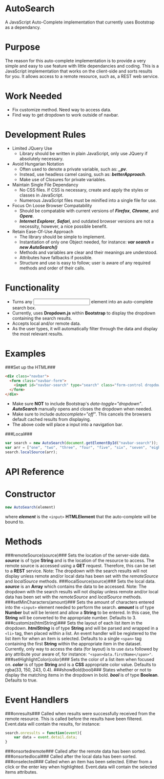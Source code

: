 AutoSearch
==========

A JavaScript Auto-Complete implementation that currently uses Bootstrap as a dependancy. 

Purpose
==========

The reason for this auto-complete implementation is to provide a very simple and easy to use feature with little dependancies and coding. This is a JavaScript implementation that works on the client-side and sorts results for you. It allows access to a remote resource, such as, a REST web service.  

Work Needed
==========

* Fix customize method. Need way to access data. 
* Find way to get dropdown to work outside of navbar.

Development Rules
==========

* Limited JQuery Use
  * Library should be written in plain JavaScript, only use JQuery if absolutely necessary.
* Avoid Hungarian Notation
  * Often used to denote a private variable, such as: ***_pv***.
  * Instead, use headless camel casing, such as: ***betterApproach***. 
  * Make use of Closures for private variables.
* Maintain Single File Dependancy
  * No CSS files. If CSS is necessary, create and apply the styles or classes in JavaScript.
  * Numerous JavaScript files must be minified into a single file for use.
* Focus On Loose Browser Compatability
  * Should be compatable with current versions of ***Firefox***, ***Chrome***, and ***Opera***.
  * ***Internet Explorer***, ***Safari***, and outdated browser versions are not a necessity, however, a nice possible benefit. 
* Retain Ease-Of-Use Approach
  * The library should be simple to implement.
  * Instantiation of only one Object needed, for instance: ***var search = new AutoSearch()***
  * Methods and variables are clear and their meanings are understood.
  * Attributes have fallbacks if possible.
  * Structure and use is easy to follow; user is aware of any required methods and order of their calls.

Functionality
==========

* Turns any <input> element into an auto-complete search box. 
* Currently, uses **Dropdown.js** within **Bootstrap** to display the dropdown containing the search results.
* Accepts local and/or remote data.
* As the user types, it will automatically filter through the data and display the most relevant results.

Examples
==========

###Set up the HTML###
```html
<div class="navbar">
  <form class="navbar-form">
    <input id="navbar-search" type="search" class="form-control dropdown-toggle" placeholder="search" autocomplete="off"></input>
  </form>
</div>
```
* Make sure **NOT** to include Bootstrap's *data-toggle="dropdown"*. ***AutoSearch*** manually opens and closes the dropdown when needed.
* Make sure to include *autocomplete="off"*. This cancels the browsers default cached results from displaying. 
* The above code will place a input into a navigation bar. 

###Local###
```javascript
var search = new AutoSearch(document.getElementById("navbar-search"));
var arr = ["one", "two", "three", "four", "five", "six", "seven", "eight", "nine", "ten"];
search.localSource(arr);
```

API Reference
==========

Constructor
==========

```javascript
new AutoSearch(element)
```
where ***element*** is the `<input>` **HTMLElement** that the auto-complete will be bound to.

Methods
==========

###remoteSource(source)###
Sets the location of the server-side data. ***source*** is of type **String** and is the location of the resource to access. The remote source is accessed using a **GET** request. Therefore, this can be set to a **REST** service. Note: The dropdown with the search results will not display unless remote and/or local data has been set with the *remoteSource* and *localSource* methods.
###localSource(source)###
Sets the local data. ***source*** is an **Array** which contains the data to be accessed. Note: The dropdown with the search results will not display unless remote and/or local data has been set with the *remoteSource* and *localSource* methods.
###setMinCharacters(amount)###
Sets the amount of characters entered into the `<input>` element needed to perform the search. ***amount*** is of type **Number** but will be lenient and allow a **String** to be entered. In this case, the **String** will be converted to the appropriate number. Defaults to 3.
###customize(htmlString)###
Sets the layout of each list item in the dropdown. ***htmlString*** is of type **String** and will be parsed and wrapped in a `<li>` tag, then placed within a list. An event handler will be registered to the list item for when an item is selected. Defaults to a single `<span>` tag containing the first **String** within the appropriate item in the dataset. Currently, only way to access the data (for layout) is to use `data` followed by any attribute your aware of, for instance: `"<span>data.firstName</span>"`.
###setHighlightColor(color)###
Sets the color of a list item when focused on. ***color*** is of type **String** and is a **CSS** appropriate color value. Defaults to rgba(33, 150, 243, 0.4).
###showBold(bool)###
States whether or not to display the matching items in the dropdown in bold. ***bool*** is of type **Boolean**. Defaults to true.

Event Handlers
==========

###onresults###
Called when results were successfully received from the remote resource. This is called before the results have been filtered. Event.data will contain the results, for instance:
```javascript
search.onresults = function(event){
    var data = event.detail.data;
}
```
###onsortedremote###
Called after the remote data has been sorted.
###onsortedlocal###
Called after the local data has been sorted.
###onselected###
Called when an item has been selected. Either from a click or the enter key when highlighted. Event.data will contain the selected items attributes.

